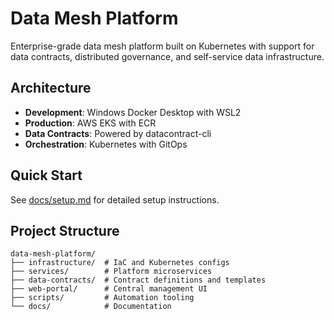 # Data Mesh Platform

Enterprise-grade data mesh platform built on Kubernetes with support for data contracts, distributed governance, and self-service data infrastructure.

## Architecture
- **Development**: Windows Docker Desktop with WSL2
- **Production**: AWS EKS with ECR
- **Data Contracts**: Powered by datacontract-cli
- **Orchestration**: Kubernetes with GitOps

## Quick Start
See [docs/setup.md](docs/setup.md) for detailed setup instructions.

## Project Structure
```
data-mesh-platform/
├── infrastructure/  # IaC and Kubernetes configs
├── services/        # Platform microservices
├── data-contracts/  # Contract definitions and templates
├── web-portal/      # Central management UI
├── scripts/         # Automation tooling
└── docs/            # Documentation
```